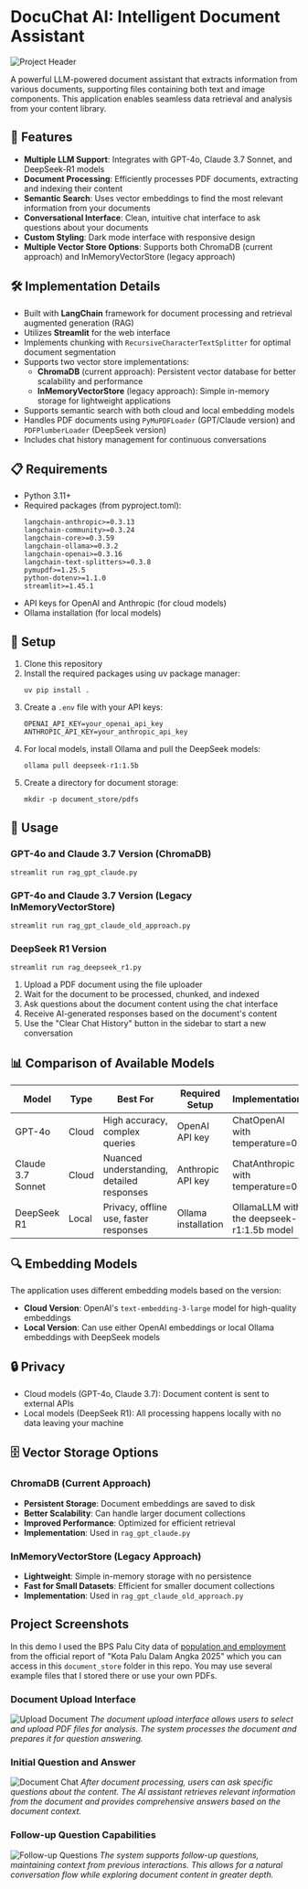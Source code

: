 # DocuChat AI: Intelligent Document Assistant

![Project Header](./assets/Project%20Header.jpg)

A powerful LLM-powered document assistant that extracts information from various documents, supporting files containing both text and image components. This application enables seamless data retrieval and analysis from your content library.

## 🚀 Features

- **Multiple LLM Support**: Integrates with GPT-4o, Claude 3.7 Sonnet, and DeepSeek-R1 models
- **Document Processing**: Efficiently processes PDF documents, extracting and indexing their content
- **Semantic Search**: Uses vector embeddings to find the most relevant information from your documents
- **Conversational Interface**: Clean, intuitive chat interface to ask questions about your documents
- **Custom Styling**: Dark mode interface with responsive design
- **Multiple Vector Store Options**: Supports both ChromaDB (current approach) and InMemoryVectorStore (legacy approach)

## 🛠️ Implementation Details

- Built with **LangChain** framework for document processing and retrieval augmented generation (RAG)
- Utilizes **Streamlit** for the web interface
- Implements chunking with `RecursiveCharacterTextSplitter` for optimal document segmentation
- Supports two vector store implementations:
  - **ChromaDB** (current approach): Persistent vector database for better scalability and performance
  - **InMemoryVectorStore** (legacy approach): Simple in-memory storage for lightweight applications
- Supports semantic search with both cloud and local embedding models
- Handles PDF documents using `PyMuPDFLoader` (GPT/Claude version) and `PDFPlumberLoader` (DeepSeek version)
- Includes chat history management for continuous conversations

## 📋 Requirements

- Python 3.11+
- Required packages (from pyproject.toml):
  ```
  langchain-anthropic>=0.3.13
  langchain-community>=0.3.24
  langchain-core>=0.3.59
  langchain-ollama>=0.3.2
  langchain-openai>=0.3.16
  langchain-text-splitters>=0.3.8
  pymupdf>=1.25.5
  python-dotenv>=1.1.0
  streamlit>=1.45.1
  ```
- API keys for OpenAI and Anthropic (for cloud models)
- Ollama installation (for local models)

## 🔧 Setup

1. Clone this repository
2. Install the required packages using uv package manager:
   ```
   uv pip install .
   ```
3. Create a `.env` file with your API keys:
   ```
   OPENAI_API_KEY=your_openai_api_key
   ANTHROPIC_API_KEY=your_anthropic_api_key
   ```
4. For local models, install Ollama and pull the DeepSeek models:
   ```
   ollama pull deepseek-r1:1.5b
   ```
5. Create a directory for document storage:
   ```
   mkdir -p document_store/pdfs
   ```

## 🚀 Usage

### GPT-4o and Claude 3.7 Version (ChromaDB)

```
streamlit run rag_gpt_claude.py
```

### GPT-4o and Claude 3.7 Version (Legacy InMemoryVectorStore)

```
streamlit run rag_gpt_claude_old_approach.py
```

### DeepSeek R1 Version

```
streamlit run rag_deepseek_r1.py
```

1. Upload a PDF document using the file uploader
2. Wait for the document to be processed, chunked, and indexed
3. Ask questions about the document content using the chat interface
4. Receive AI-generated responses based on the document's content
5. Use the "Clear Chat History" button in the sidebar to start a new conversation

## 📊 Comparison of Available Models

| Model             | Type  | Best For                                  | Required Setup      | Implementation                            |
| ----------------- | ----- | ----------------------------------------- | ------------------- | ----------------------------------------- |
| GPT-4o            | Cloud | High accuracy, complex queries            | OpenAI API key      | ChatOpenAI with temperature=0             |
| Claude 3.7 Sonnet | Cloud | Nuanced understanding, detailed responses | Anthropic API key   | ChatAnthropic with temperature=0          |
| DeepSeek R1       | Local | Privacy, offline use, faster responses    | Ollama installation | OllamaLLM with the deepseek-r1:1.5b model |

## 🔍 Embedding Models

The application uses different embedding models based on the version:

- **Cloud Version**: OpenAI's `text-embedding-3-large` model for high-quality embeddings
- **Local Version**: Can use either OpenAI embeddings or local Ollama embeddings with DeepSeek models

## 🔒 Privacy

- Cloud models (GPT-4o, Claude 3.7): Document content is sent to external APIs
- Local models (DeepSeek R1): All processing happens locally with no data leaving your machine

## 🗄️ Vector Storage Options

### ChromaDB (Current Approach)

- **Persistent Storage**: Document embeddings are saved to disk
- **Better Scalability**: Can handle larger document collections
- **Improved Performance**: Optimized for efficient retrieval
- **Implementation**: Used in `rag_gpt_claude.py`

### InMemoryVectorStore (Legacy Approach)

- **Lightweight**: Simple in-memory storage with no persistence
- **Fast for Small Datasets**: Efficient for smaller document collections
- **Implementation**: Used in `rag_gpt_claude_old_approach.py`

## Project Screenshots

In this demo I used the BPS Palu City data of [population and employment](https://github.com/mcikalmerdeka/NLP-Learning/blob/main/Langchain%20Document%20Assistant%20with%20Deepseek%20R1%20-%20GPT4o%20-%20Claude%203.5%20Sonnet/document_store/pdfs/Statistik%20Penduduk%20dan%20Ketenagakerjaan%20Kota%20Palu%202025.pdf) from the official report of "Kota Palu Dalam Angka 2025" which you can access in this `document_store` folder in this repo. You may use several example files that I stored there or use your own PDFs.

### Document Upload Interface

![Upload Document](./assets/Project%20Screenshot%201.png)
*The document upload interface allows users to select and upload PDF files for analysis. The system processes the document and prepares it for question answering.*

### Initial Question and Answer

![Document Chat](./assets/Project%20Screenshot%202.png)
*After document processing, users can ask specific questions about the content. The AI assistant retrieves relevant information from the document and provides comprehensive answers based on the document context.*

### Follow-up Question Capabilities

![Follow-up Questions](./assets/Project%20Screenshot%203.png)
*The system supports follow-up questions, maintaining context from previous interactions. This allows for a natural conversation flow while exploring document content in greater depth.*